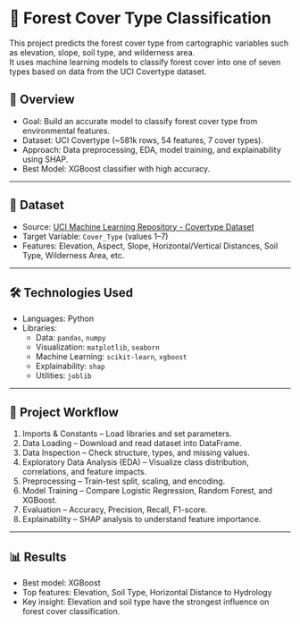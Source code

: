 # 🌲 Forest Cover Type Classification

This project predicts the forest cover type from cartographic variables such as elevation, slope, soil type, and wilderness area.  
It uses machine learning models to classify forest cover into one of seven types based on data from the UCI Covertype dataset.

## 📌 Overview
- Goal: Build an accurate model to classify forest cover type from environmental features.
- Dataset: UCI Covertype (~581k rows, 54 features, 7 cover types).
- Approach: Data preprocessing, EDA, model training, and explainability using SHAP.
- Best Model: XGBoost classifier with high accuracy.

---

## 📂 Dataset
- Source: [UCI Machine Learning Repository - Covertype Dataset](https://archive.ics.uci.edu/ml/datasets/covertype)
- Target Variable: `Cover_Type` (values 1–7)
- Features: Elevation, Aspect, Slope, Horizontal/Vertical Distances, Soil Type, Wilderness Area, etc.

---

## 🛠️ Technologies Used
- Languages: Python
- Libraries: 
  - Data: `pandas`, `numpy`
  - Visualization: `matplotlib`, `seaborn`
  - Machine Learning: `scikit-learn`, `xgboost`
  - Explainability: `shap`
  - Utilities: `joblib`

---

## 🚀 Project Workflow
1. Imports & Constants – Load libraries and set parameters.
2. Data Loading – Download and read dataset into DataFrame.
3. Data Inspection – Check structure, types, and missing values.
4. Exploratory Data Analysis (EDA) – Visualize class distribution, correlations, and feature impacts.
5. Preprocessing – Train-test split, scaling, and encoding.
6. Model Training – Compare Logistic Regression, Random Forest, and XGBoost.
7. Evaluation – Accuracy, Precision, Recall, F1-score.
8. Explainability – SHAP analysis to understand feature importance.

---

## 📊 Results
- Best model: XGBoost
- Top features: Elevation, Soil Type, Horizontal Distance to Hydrology
- Key insight: Elevation and soil type have the strongest influence on forest cover classification.
